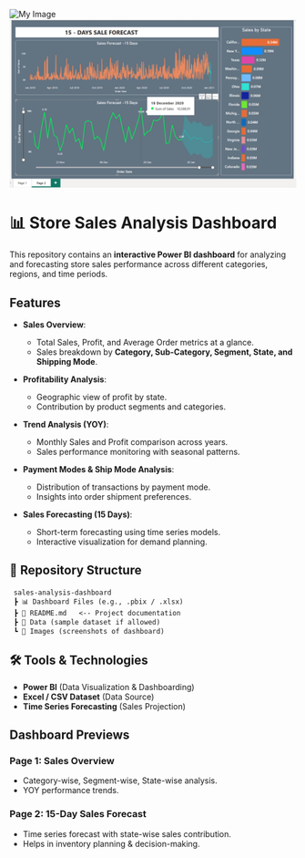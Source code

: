 ![My Image](imagepng)
![My Image](forcImg.png)

# 📊 Store Sales Analysis Dashboard  

This repository contains an **interactive Power BI dashboard** for analyzing and forecasting store sales performance across different categories, regions, and time periods.  

##  Features  
- **Sales Overview**:  
  - Total Sales, Profit, and Average Order metrics at a glance.  
  - Sales breakdown by **Category, Sub-Category, Segment, State, and Shipping Mode**.  

- **Profitability Analysis**:  
  - Geographic view of profit by state.  
  - Contribution by product segments and categories.  

- **Trend Analysis (YOY)**:  
  - Monthly Sales and Profit comparison across years.  
  - Sales performance monitoring with seasonal patterns.  

- **Payment Modes & Ship Mode Analysis**:  
  - Distribution of transactions by payment mode.  
  - Insights into order shipment preferences.  

- **Sales Forecasting (15 Days)**:  
  - Short-term forecasting using time series models.  
  - Interactive visualization for demand planning.  

## 📂 Repository Structure  
```
 sales-analysis-dashboard
 ┣ 📊 Dashboard Files (e.g., .pbix / .xlsx)
 ┣ 📜 README.md   <-- Project documentation
 ┣ 📂 Data (sample dataset if allowed)
 ┗ 📂 Images (screenshots of dashboard)
```

## 🛠️ Tools & Technologies  
- **Power BI** (Data Visualization & Dashboarding)  
- **Excel / CSV Dataset** (Data Source)  
- **Time Series Forecasting** (Sales Projection)  

##  Dashboard Previews  
### Page 1: Sales Overview  
- Category-wise, Segment-wise, State-wise analysis.  
- YOY performance trends.  

### Page 2: 15-Day Sales Forecast  
- Time series forecast with state-wise sales contribution.  
- Helps in inventory planning & decision-making.  

